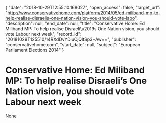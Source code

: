{
  "date": "2018-10-29T12:55:10.168027", 
  "open_access": false, 
  "target_url": "http://www.conservativehome.com/platform/2014/05/ed-miliband-mp-to-help-realise-disraelis-one-nation-vision-you-should-vote-labo", 
  "description": null, 
  "end_date": null, 
  "title": "Conservative Home: Ed Miliband MP: To help realise Disraeli\u2019s One Nation vision, you should vote Labour next week", 
  "record_id": "20181029T125510/14RXdDvYDiuCjQltSp3+Aw==", 
  "publisher": "conservativehome.com", 
  "start_date": null, 
  "subject": "European Parliament Elections 2014"
}

# Conservative Home: Ed Miliband MP: To help realise Disraeli’s One Nation vision, you should vote Labour next week

None